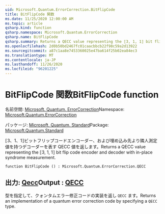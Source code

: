 ```yaml
---
uid: Microsoft.Quantum.ErrorCorrection.BitFlipCode
title: BitFlipCode 関数
ms.date: 11/25/2020 12:00:00 AM
ms.topic: article
qsharp.kind: function
qsharp.namespace: Microsoft.Quantum.ErrorCorrection
qsharp.name: BitFlipCode
qsharp.summary: Returns a QECC value representing the ⟦3, 1, 1⟧ bit flip code encoder and decoder with in-place syndrome measurement.
ms.openlocfilehash: 2d0b50bd2467fc01caacbbcb22f98c59a2d13922
ms.sourcegitcommit: a87c1aa8e7453360025e47ba614f25b02ea84ec3
ms.translationtype: MT
ms.contentlocale: ja-JP
ms.lasthandoff: 11/26/2020
ms.locfileid: "96201225"
---
```

# <a name="bitflipcode-function"></a><span data-ttu-id="696d2-102">BitFlipCode 関数</span><span class="sxs-lookup"><span data-stu-id="696d2-102">BitFlipCode function</span></span>

<span data-ttu-id="696d2-103">名前空間: [Microsoft. Quantum. ErrorCorrection](xref:Microsoft.Quantum.ErrorCorrection)</span><span class="sxs-lookup"><span data-stu-id="696d2-103">Namespace: [Microsoft.Quantum.ErrorCorrection](xref:Microsoft.Quantum.ErrorCorrection)</span></span>

<span data-ttu-id="696d2-104">パッケージ: [Microsoft. Quantum. Standard](https://nuget.org/packages/Microsoft.Quantum.Standard)</span><span class="sxs-lookup"><span data-stu-id="696d2-104">Package: [Microsoft.Quantum.Standard](https://nuget.org/packages/Microsoft.Quantum.Standard)</span></span>


<span data-ttu-id="696d2-105">⟦3、1、1⟧ビットフリップコードエンコーダー、および埋め込み先より隣人測定値を持つデコーダーを表す QECC 値を返します。</span><span class="sxs-lookup"><span data-stu-id="696d2-105">Returns a QECC value representing the ⟦3, 1, 1⟧ bit flip code encoder and decoder with in-place syndrome measurement.</span></span>

```qsharp
function BitFlipCode () : Microsoft.Quantum.ErrorCorrection.QECC
```


## <a name="output--qecc"></a><span data-ttu-id="696d2-106">出力: [Qecc](xref:Microsoft.Quantum.ErrorCorrection.QECC)</span><span class="sxs-lookup"><span data-stu-id="696d2-106">Output : [QECC](xref:Microsoft.Quantum.ErrorCorrection.QECC)</span></span>

<span data-ttu-id="696d2-107">型を指定して、クォンタムエラー修正コードの実装を返し `QECC` ます。</span><span class="sxs-lookup"><span data-stu-id="696d2-107">Returns an implementation of a quantum error correction code by specifying a `QECC` type.</span></span>